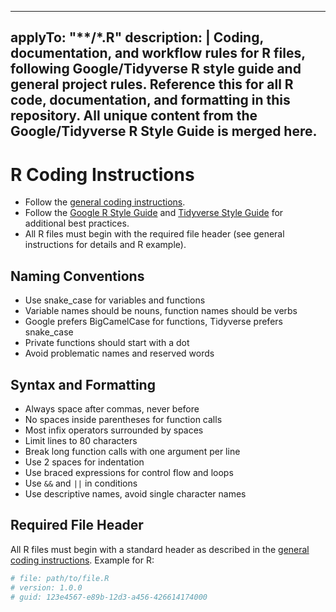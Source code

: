 <!-- file: .github/instructions/r.instructions.md -->
<!-- version: 1.0.0 -->
<!-- guid: 6c5b4a3c-2d1e-0f9a-8b7c-6d5e4f3a2b1c -->
---
applyTo: "**/*.R"
description: |
  Coding, documentation, and workflow rules for R files, following Google/Tidyverse R style guide and general project rules. Reference this for all R code, documentation, and formatting in this repository. All unique content from the Google/Tidyverse R Style Guide is merged here.
---

# R Coding Instructions

- Follow the [general coding instructions](general-coding.instructions.md).
- Follow the [Google R Style Guide](https://google.github.io/styleguide/Rguide.html) and [Tidyverse Style Guide](https://style.tidyverse.org/) for additional best practices.
- All R files must begin with the required file header (see general instructions for details and R example).

## Naming Conventions

- Use snake_case for variables and functions
- Variable names should be nouns, function names should be verbs
- Google prefers BigCamelCase for functions, Tidyverse prefers snake_case
- Private functions should start with a dot
- Avoid problematic names and reserved words

## Syntax and Formatting

- Always space after commas, never before
- No spaces inside parentheses for function calls
- Most infix operators surrounded by spaces
- Limit lines to 80 characters
- Break long function calls with one argument per line
- Use 2 spaces for indentation
- Use braced expressions for control flow and loops
- Use `&&` and `||` in conditions
- Use descriptive names, avoid single character names

## Required File Header

All R files must begin with a standard header as described in the [general coding instructions](general-coding.instructions.md). Example for R:

```r
# file: path/to/file.R
# version: 1.0.0
# guid: 123e4567-e89b-12d3-a456-426614174000
```
